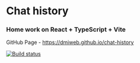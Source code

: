 # Chat history
### Home work on React + TypeScript + Vite

GitHub Page - https://dmiweb.github.io/chat-history

[![Build status](https://ci.appveyor.com/api/projects/status/b1l6fh6ql9sr4a6o?svg=true)](https://ci.appveyor.com/project/dmiweb/chat-history)